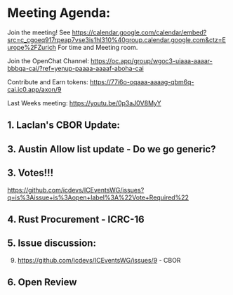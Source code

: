 # Meeting Agenda:

Join the meeting! See https://calendar.google.com/calendar/embed?src=c_cgoeq917rpeap7vse3is1hl310%40group.calendar.google.com&ctz=Europe%2FZurich For time and Meeting room.

Join the OpenChat Channel:  https://oc.app/group/wgoc3-uiaaa-aaaar-bbbqa-cai/?ref=yenup-paaaa-aaaaf-aboha-cai

Contribute and Earn tokens:  https://77i6o-oqaaa-aaaag-qbm6q-cai.ic0.app/axon/9

Last Weeks meeting: https://youtu.be/0p3aJ0V8MyY

## 1. Laclan's CBOR Update:

## 3. Austin Allow list update - Do we go generic?

## 3. Votes!!!

https://github.com/icdevs/ICEventsWG/issues?q=is%3Aissue+is%3Aopen+label%3A%22Vote+Required%22

## 4. Rust Procurement - ICRC-16

## 5. Issue discussion:

 9. https://github.com/icdevs/ICEventsWG/issues/9 - CBOR

## 6. Open Review
